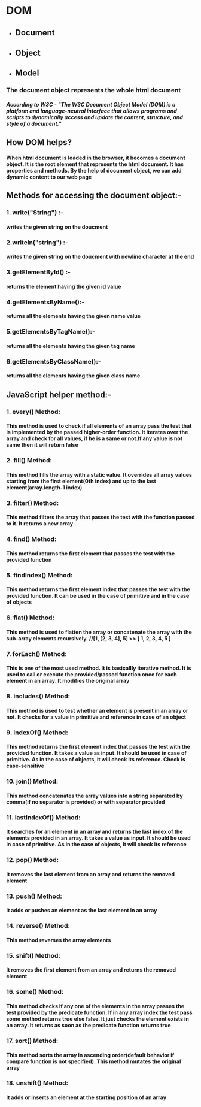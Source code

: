 # DOM

* ## **D**ocument

* ## **O**bject

* ## **M**odel

### The document object represents the whole html document

#### *According to W3C - "The W3C Document Object Model (DOM) is a platform and language-neutral interface that allows programs and scripts to dynamically access and update the content, structure, and style of a document."*

## **How DOM helps?**

#### When html document is loaded in the browser, it becomes a document object. It is the root element that represents the html document. It has properties and methods. By the help of document object, we can add dynamic content to our web page

## **Methods for accessing the document object:-**

### **1. write("String") :-**

#### writes the given string on the doucment

### **2.writeln("string") :-**

#### writes the given string on the doucment with newline character at the end

### **3.getElementById() :-**

#### returns the element having the given id value

### **4.getElementsByName():-**

#### returns all the elements having the given name value

### **5.getElementsByTagName():-**

#### returns all the elements having the given tag name

### **6.getElementsByClassName():-**

#### returns all the elements having the given class name

## **JavaScript helper method:-**

### **1. every() Method:**

#### This method is used to check if all elements of an array pass the test that is implemented by the passed higher-order function. It iterates over the array and check for all values, if he is a same or not.If any value is not same then it will return false

### **2. fill() Method:**

#### This method fills the array with a static value. It overrides all array values starting from the first element(0th index) and up to the last element(array.length-1 index)

### **3. filter() Method:**

#### This method filters the array that passes the test with the function passed to it. It returns a new array

### **4. find() Method:**

#### This method returns the first element that passes the test with the provided function

### **5. findIndex() Method:**

#### This method returns the first element index that passes the test with the provided function. It can be used in the case of primitive and in the case of objects

### **6. flat() Method:**

#### This method is used to flatten the array or concatenate the array with the sub-array elements recursively. //[1, [2, 3, 4], 5] >> [ 1, 2, 3, 4, 5 ]

### **7. forEach() Method:**

#### This is one of the most used method. It is basicallly iterative method. It is used to call or execute the provided/passed function once for each element in an array. It modifies the original array

### **8. includes() Method:**

#### This method is used to test whether an element is present in an array or not. It checks for a value in primitive and reference in case of an object

### **9. indexOf() Method:**

#### This method returns the first element index that passes the test with the provided function. It takes a value as input. It should be used in case of primitive. As in the case of objects, it will check its reference. Check is case-sensitive

### **10. join() Method:**

#### This method concatenates the array values into a string separated by comma(if no separator is provided) or with separator provided

### **11. lastIndexOf() Method:**

#### It searches for an element in an array and returns the last index of the elements provided in an array. It takes a value as input. It should be used in case of primitive. As in the case of objects, it will check its reference

### **12. pop() Method:**

#### It removes the last element from an array and returns the removed element

### **13. push() Method:**

#### It adds or pushes an element as the last element in an array

### **14. reverse() Method:**

#### This method reverses the array elements

### **15. shift() Method:**

#### It removes the first element from an array and returns the removed element

### **16. some() Method:**

#### This method checks if any one of the elements in the array passes the test provided by the predicate function. If in any array index the test pass some method returns true else false. It just checks the element exists in an array. It returns as soon as the predicate function returns true

### **17. sort() Method:**

#### This method sorts the array in ascending order(default behavior if compare function is not specified). This method mutates the original array

### **18. unshift() Method:**

#### It adds or inserts an element at the starting position of an array
